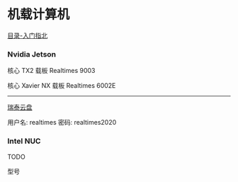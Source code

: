 
# 机载计算机

[目录-入门指北](./README.md)

### Nvidia Jetson 

核心    TX2
载板    Realtimes 9003 


核心    Xavier NX
载板    Realtimes 6002E

---

[瑞泰云盘](http://yun.realtimes.cn/#user/login)

用户名: realtimes
密码:   realtimes2020



### Intel NUC

TODO 

型号